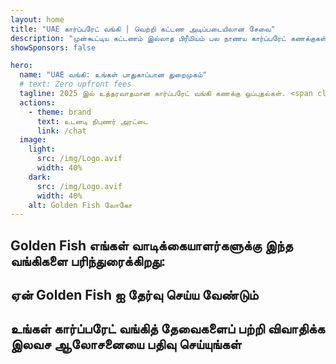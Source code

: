 ```yaml
---
layout: home
title: "UAE கார்ப்பரேட் வங்கி | வெற்றி கட்டண அடிப்படையிலான சேவை"
description: "முன்கூட்டிய கட்டணம் இல்லாத பிரீமியம் பல நாணய கார்ப்பரேட் கணக்குகள் - ஒப்புதலுக்குப் பிறகு மட்டுமே பணம் செலுத்துங்கள். 96% வெற்றி விகிதத்துடன் முழுமையான விண்ணப்ப மேலாண்மை. உத்தரவாதமான கணக்கு திறப்பு."
showSponsors: false

hero:
  name: "UAE வங்கி: உங்கள் பாதுகாப்பான துறைமுகம்"
  # text: Zero upfront fees
  tagline: 2025 இல் உத்தரவாதமான கார்ப்பரேட் வங்கி கணக்கு ஒப்புதல்கள். <span class="hl">முன்கூட்டிய கட்டணம் இல்லை</span> - ஒப்புதலுக்குப் பிறகு மட்டுமே பணம் செலுத்துங்கள். 96% வெற்றி விகிதம்.
  actions:
    - theme: brand
      text: உடனடி நிபுணர் அரட்டை
      link: /chat
  image:
    light:
      src: /img/Logo.avif
      width: 40%
    dark:
      src: /img/Logo.avif
      width: 40%
    alt: Golden Fish லோகோ
---
```


<FeatureCards :features="[
  {
    title: 'உத்தரவாதமான கணக்கு ஒப்புதல்கள்',
    bullet: '✓',
    items: [
      'முதல் கணக்கு ஒப்புதலுக்கு இரண்டு மாத உத்தரவாதம்',
      'இரண்டாவது கணக்குக்கு மூன்று மாத உத்தரவாதம்',
      'தரமான வணிக திட்ட தயாரிப்பு',
      'விரிவான உரிய விடாமுயற்சி ஆதரவு',
      'நேரடி வங்கி தொடர்பு உத்தி',
      'முழுமையான வங்கி தொகுப்பு அமைப்பு'
    ],
    linkText: 'மேலும் அறிய',
    link: '../../corporate-banking-services/guaranteed-account-approvals',
    icon: {
      light: '/video/iStock-2186765808.mp4',
      dark: '/video/iStock-2166377244.mp4',
      alt: 'வங்கி தேவைகள்',
    }
  },
]" />

<FeatureCards :features="[
  {
    title: 'அதிக ஆபத்துள்ள வணிகத்திற்கான UAE வங்கி கணக்குகள்',
    items: [
      'மேம்படுத்தப்பட்ட உரிய விடாமுயற்சி (EDD) குறித்த நிபுணர் வழிகாட்டுதல்',
      'பரிவர்த்தனை கண்காணிப்பு மற்றும் ஆபத்து மேலாண்மை', 
      'இணக்க கொள்கைகள் மற்றும் நடைமுறைகள் அமைப்பு',
      'வங்கி உறவு மேலாண்மை',
      'வழக்கமான இணக்க புதுப்பிப்புகள் மற்றும் தணிக்கைகள்',
      'கணக்கு பாதுகாப்புக்கான அவசரகால திட்டமிடல்'
    ],
    linkText: 'மேலும் அறிய',
    link: '../../corporate-banking-services/UAE-Bank-Accounts-for-High-Risk-Business',
    icon: {
      light: '/img/iStock-1333000394.avif',
      dark: '/img/iStock-584576538.avif',
      alt: 'வங்கி சேவைகள்',
    }
  },
  {
    title: 'இணக்கத்தில் இருங்கள்: உங்கள் UAE வணிகத்தை பாதுகாக்கவும்',
    items: [
      'சாத்தியமான ஆபத்துகளை அடையாளம் காண வழக்கமான இணக்க தணிக்கைகள்',
      'அரசாங்க ஒப்புதல்களுக்கான முழுமையான PRO சேவைகள்',
      'உரிம புதுப்பிப்பு மேலாண்மை மற்றும் எச்சரிக்கைகள்',
      'வங்கி ஆலோசனை மற்றும் கணக்கு பராமரிப்பு',
      'VAT மற்றும் ESR இணக்க ஆதரவு',
      'பணியாளர் விசா மற்றும் தொழிலாளர் சட்ட இணக்கம்',
      'ஒழுங்குமுறை புதுப்பிப்புகள் குறித்த பயிற்சி பட்டறைகள்'
    ],
    linkText: 'மேலும் அறிய',
    link: '../../company-registration/Protect-Your-Business',
    icon: {
      light: '/img/iStock-1382278859.jpg',
      dark: '/img/iStock-1867623684.jpg',
      alt: 'வங்கி சேவைகள்',
    }
  },
  {
    title: 'UAE கார்ப்பரேட் வங்கி நன்மைகள்',
    items: [
      'Moody\'s **Aa2** மதிப்பீட்டுடன் வலுவான வங்கி அமைப்பு',
      '**1980 முதல் நிலையான USD மாற்று விகிதம்**',
      'மூலதன இயக்கத்தில் கட்டுப்பாடுகள் இல்லை',
      'US$184 பில்லியனுக்கு மேல் வெளிநாட்டு இருப்புகள்',
      'அரசியல் மற்றும் பொருளாதார ஸ்திரத்தன்மை',
      'அரசாங்க ஆதரவுடைய வங்கி அமைப்பு',
      'உலகத்தரம் வாய்ந்த டிஜிட்டல் வங்கி'
    ],
    linkText: 'மேலும் அறிய',
    link: '../../company-registration/banking',
    icon: {
      light: '/img/iStock-1032707788.jpg',
      dark: '/img/iStock-1152367067.avif',
      alt: 'வங்கி செயல்முறை',
    }
  }
]" />

## Golden Fish எங்கள் வாடிக்கையாளர்களுக்கு இந்த வங்கிகளை பரிந்துரைக்கிறது:

<!--@include: /../../include/recommended-banks.md-->

## ஏன் Golden Fish ஐ தேர்வு செய்ய வேண்டும்

<BenefitsList :features="[
  {
    icon: '🏢',
    title: 'உள்ளூர் UAE நிபுணத்துவம்',
    text: 'துபாயில் உள்ள அர்ப்பணிப்புள்ள நிபுணர்கள் செயல்முறையின் ஒவ்வொரு படியிலும் நிபுண வழிகாட்டுதலை வழங்குகிறார்கள்.'
  },
  {
    icon: '📊',
    title: 'நிரூபிக்கப்பட்ட வெற்றி விகிதம்',
    text: 'எங்கள் பிரீமியம் செயலாக்கத்தின் மூலம் வழங்கப்பட்ட நூற்றுக்கணக்கான விசாக்கள், வங்கிக் கணக்குகள் மற்றும் நிறுவன பதிவுகளுடன் 90% க்கும் மேற்பட்ட ஒப்புதல் விகிதம்.'
  },
  {
    icon: '💸',
    title: '**வெற்றி அடிப்படையிலான கட்டணங்கள்**',
    text: '[ஒப்புதலுக்குப் பிறகு மட்டுமே பணம் செலுத்துங்கள்](/uae-business/benefits/success-based-fees). மறைக்கப்பட்ட செலவுகள் இல்லாமல் முழுமையான வெளிப்படைத்தன்மை.'
  },
]" />

## உங்கள் கார்ப்பரேட் வங்கித் தேவைகளைப் பற்றி விவாதிக்க இலவச ஆலோசனையை பதிவு செய்யுங்கள்

<ContactForm buttonText="நிபுணரிடம் பேசுங்கள்" />